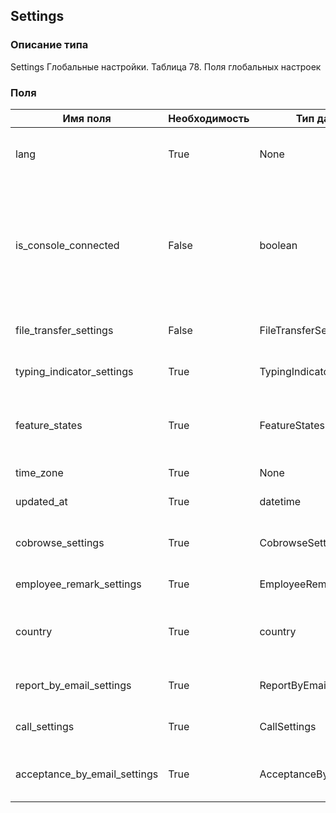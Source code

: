 ## Settings
### Описание типа
Settings
Глобальные настройки.
Таблица 78. Поля глобальных настроек

### Поля
| Имя поля | Необходимость | Тип данных | Комментарий |
|---|---|---|---|
|lang|True|None|Язык пользовательского интерфейса Личного кабинета.<br/>|
|is_console_connected|False|boolean|Признак подключения оператора.<br/>Устанавливается в true при первом успешном входе оператора через Пульт.<br/>Доступен только для чтения.<br/>|
|file_transfer_settings|False|FileTransferSettings|Настройки функции передачи файлов.<br/>|
|typing_indicator_settings|True|TypingIndicatorSettings|Настройки функции «Подглядывание».<br/>|
|feature_states|True|FeatureStates|Данные о доступности функциональных возможностей на аккаунте.<br/>|
|time_zone|True|None|Временная зона Личного кабинета.<br/>|
|updated_at|True|datetime|Дата последнего обновления.<br/>|
|cobrowse_settings|True|CobrowseSettings|Настройки функции «Виртуальный ассистент».<br/>|
|employee_remark_settings|True|EmployeeRemarkSettings|Настройки оценок сотрудников.<br/>|
|country|True|country|Двухбуквенный код страны по стандарту ISO 3166-1 alpha-2.<br/><br/>|
|report_by_email_settings|True|ReportByEmailSettings|Настройки отправки отчетов на email.<br/>|
|call_settings|True|CallSettings|Настройки звонковой функциональности.<br/>|
|acceptance_by_email_settings|True|AcceptanceByEmailSettings|Настройки отправки актов на электронную почту.<br/>|
